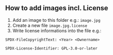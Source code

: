 ## How to add images incl. License

1. Add an image to this folder e.g.: `image.jpg`
2. Create a new file `image.jpg.license`
3. Write license informations into the file e.g.:

```
SPDX-FileCopyrightText: <Year> <Ownername>

SPDX-License-Identifier: GPL-3.0-or-later
```
